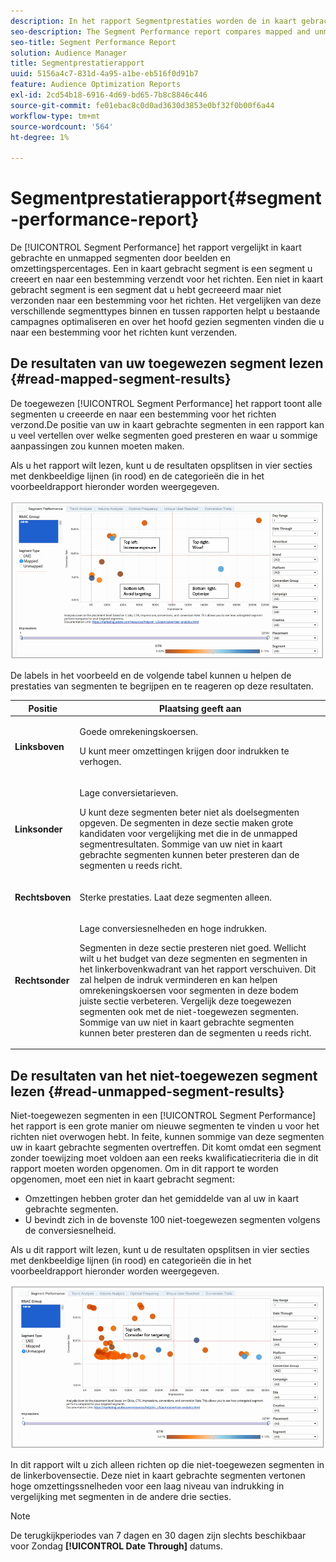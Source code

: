 ```yaml
---
description: In het rapport Segmentprestaties worden de in kaart gebrachte en niet-toegewezen segmenten vergeleken op basis van indrukkingen en conversiesnelheden. Een in kaart gebracht segment is een segment u creeert en naar een bestemming verzendt voor het richten. Een niet in kaart gebracht segment is een segment dat u hebt gecreeerd maar niet verzonden naar een bestemming voor het richten. Het vergelijken van deze verschillende segmenttypes binnen en tussen rapporten helpt u bestaande campagnes optimaliseren en over het hoofd gezien segmenten vinden die u naar een bestemming voor het richten kunt verzenden.
seo-description: The Segment Performance report compares mapped and unmapped segments by impressions and conversion rates. A mapped segment is a segment you create and send to a destination for targeting. An unmapped segment is a segment that you've created but have not sent to a destination for targeting. Comparing these different segment types within and between reports helps you optimize existing campaigns and find overlooked segments that you may want to send to a destination for targeting.
seo-title: Segment Performance Report
solution: Audience Manager
title: Segmentprestatierapport
uuid: 5156a4c7-831d-4a95-a1be-eb516f0d91b7
feature: Audience Optimization Reports
exl-id: 2cd54b18-6916-4d69-bd65-7b8c8846c446
source-git-commit: fe01ebac8c0d0ad3630d3853e0bf32f0b00f6a44
workflow-type: tm+mt
source-wordcount: '564'
ht-degree: 1%

---
```


# Segmentprestatierapport{#segment-performance-report}

De [!UICONTROL Segment Performance] het rapport vergelijkt in kaart gebrachte en unmapped segmenten door beelden en omzettingspercentages. Een in kaart gebracht segment is een segment u creeert en naar een bestemming verzendt voor het richten. Een niet in kaart gebracht segment is een segment dat u hebt gecreeerd maar niet verzonden naar een bestemming voor het richten. Het vergelijken van deze verschillende segmenttypes binnen en tussen rapporten helpt u bestaande campagnes optimaliseren en over het hoofd gezien segmenten vinden die u naar een bestemming voor het richten kunt verzenden.

## De resultaten van uw toegewezen segment lezen {#read-mapped-segment-results}

De toegewezen [!UICONTROL Segment Performance] het rapport toont alle segmenten u creeerde en naar een bestemming voor het richten verzond.De positie van uw in kaart gebrachte segmenten in een rapport kan u veel vertellen over welke segmenten goed presteren en waar u sommige aanpassingen zou kunnen moeten maken.

Als u het rapport wilt lezen, kunt u de resultaten opsplitsen in vier secties met denkbeeldige lijnen (in rood) en de categorieën die in het voorbeeldrapport hieronder worden weergegeven.

![](assets/mapped-segment-performance.png)

De labels in het voorbeeld en de volgende tabel kunnen u helpen de prestaties van segmenten te begrijpen en te reageren op deze resultaten.

<table id="table_A29253B30DFA4CD7B3B7C320DE0BDEA4"> 
 <thead> 
  <tr> 
   <th colname="col1" class="entry"> Positie </th> 
   <th colname="col2" class="entry"> Plaatsing geeft aan </th> 
  </tr> 
 </thead>
 <tbody> 
  <tr> 
   <td colname="col1"> <p> <b>Linksboven</b> </p> </td> 
   <td colname="col2"> <p>Goede omrekeningskoersen. </p> <p>U kunt meer omzettingen krijgen door indrukken te verhogen. </p> </td> 
  </tr> 
  <tr> 
   <td colname="col1"> <p> <b>Linksonder</b> </p> </td> 
   <td colname="col2"> <p>Lage conversietarieven. </p> <p>U kunt deze segmenten beter niet als doelsegmenten opgeven. De segmenten in deze sectie maken grote kandidaten voor vergelijking met die in de unmapped segmentresultaten. Sommige van uw niet in kaart gebrachte segmenten kunnen beter presteren dan de segmenten u reeds richt. </p> </td> 
  </tr> 
  <tr> 
   <td colname="col1"> <p> <b>Rechtsboven</b> </p> </td> 
   <td colname="col2"> <p>Sterke prestaties. Laat deze segmenten alleen. </p> </td> 
  </tr> 
  <tr> 
   <td colname="col1"> <p> <b>Rechtsonder</b> </p> </td> 
   <td colname="col2"> <p>Lage conversiesnelheden en hoge indrukken. </p> <p>Segmenten in deze sectie presteren niet goed. Wellicht wilt u het budget van deze segmenten en segmenten in het linkerbovenkwadrant van het rapport verschuiven. Dit zal helpen de indruk verminderen en kan helpen omrekeningskoersen voor segmenten in deze bodem juiste sectie verbeteren. Vergelijk deze toegewezen segmenten ook met de niet-toegewezen segmenten. Sommige van uw niet in kaart gebrachte segmenten kunnen beter presteren dan de segmenten u reeds richt. </p> </td> 
  </tr> 
 </tbody> 
</table>

## De resultaten van het niet-toegewezen segment lezen {#read-unmapped-segment-results}

Niet-toegewezen segmenten in een [!UICONTROL Segment Performance] het rapport is een grote manier om nieuwe segmenten te vinden u voor het richten niet overwogen hebt. In feite, kunnen sommige van deze segmenten uw in kaart gebrachte segmenten overtreffen. Dit komt omdat een segment zonder toewijzing moet voldoen aan een reeks kwalificatiecriteria die in dit rapport moeten worden opgenomen. Om in dit rapport te worden opgenomen, moet een niet in kaart gebracht segment:

* Omzettingen hebben groter dan het gemiddelde van al uw in kaart gebrachte segmenten.
* U bevindt zich in de bovenste 100 niet-toegewezen segmenten volgens de conversiesnelheid.

Als u dit rapport wilt lezen, kunt u de resultaten opsplitsen in vier secties met denkbeeldige lijnen (in rood) en categorieën die in het voorbeeldrapport hieronder worden weergegeven.

![](assets/unmapped-segment-performance.png)

In dit rapport wilt u zich alleen richten op die niet-toegewezen segmenten in de linkerbovensectie. Deze niet in kaart gebrachte segmenten vertonen hoge omzettingssnelheden voor een laag niveau van indrukking in vergelijking met segmenten in de andere drie secties.

>[!NOTE]
>
>De terugkijkperiodes van 7 dagen en 30 dagen zijn slechts beschikbaar voor Zondag **[!UICONTROL Date Through]** datums.
